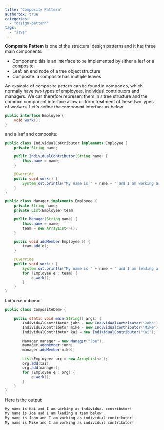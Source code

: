 ```yaml
---
title: "Composite Pattern"
authorbox: true
categories:
  - "design-pattern"
tags:
  - "Java"
---
```



**Composite Pattern** is one of the structural design patterns and it has three main components:

- Component: this is an interface to be implemented by either a leaf or a composite
- Leaf: an end node of a tree object structure
- Composite: a composite has multiple leaves

An example of composite pattern can be found in companies, which normally have two types of employees, individual contributors and managers.
We can therefore represent them in a tree structure and the common component interface allow uniform treatment of these two types of workers.
Let's define the component interface as below.
```java
public interface Employee {
    void work();
}
```

and a leaf and composite:
```java
public class IndividualContributor implements Employee {
    private String name;

    public IndividualContributor(String name) {
        this.name = name;
    }

    @Override
    public void work() {
        System.out.println("My name is " + name + " and I am working as individual contributor!");
    }
}
```

```java
public class Manager implements Employee {
    private String name;
    private List<Employee> team;

    public Manager(String name) {
        this.name = name;
        team = new ArrayList<>();
    }

    public void addMember(Employee e) {
        team.add(e);
    }

    @Override
    public void work() {
        System.out.println("My name is " + name + " and I am leading a team below:");
        for (Employee e : team) {
            e.work();
        }
    }
}
```


Let's run a demo:
```java
public class CompositeDemo {

    public static void main(String[] args) {
        IndividualContributor john = new IndividualContributor("John");
        IndividualContributor mike = new IndividualContributor("Mike");
        IndividualContributor kai = new IndividualContributor("Kai");

        Manager manager = new Manager("Joe");
        manager.addMember(john);
        manager.addMember(mike);

        List<Employee> org = new ArrayList<>();
        org.add(kai);
        org.add(manager);
        for (Employee e : org) {
            e.work();
        }
    }
}
```

Here is the output:
```java
My name is Kai and I am working as individual contributor!
My name is Joe and I am leading a team below:
My name is John and I am working as individual contributor!
My name is Mike and I am working as individual contributor!
```